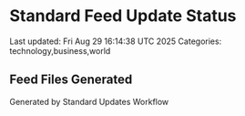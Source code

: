# Standard Feed Update Status
Last updated: Fri Aug 29 16:14:38 UTC 2025
Categories: technology,business,world

## Feed Files Generated

Generated by Standard Updates Workflow
